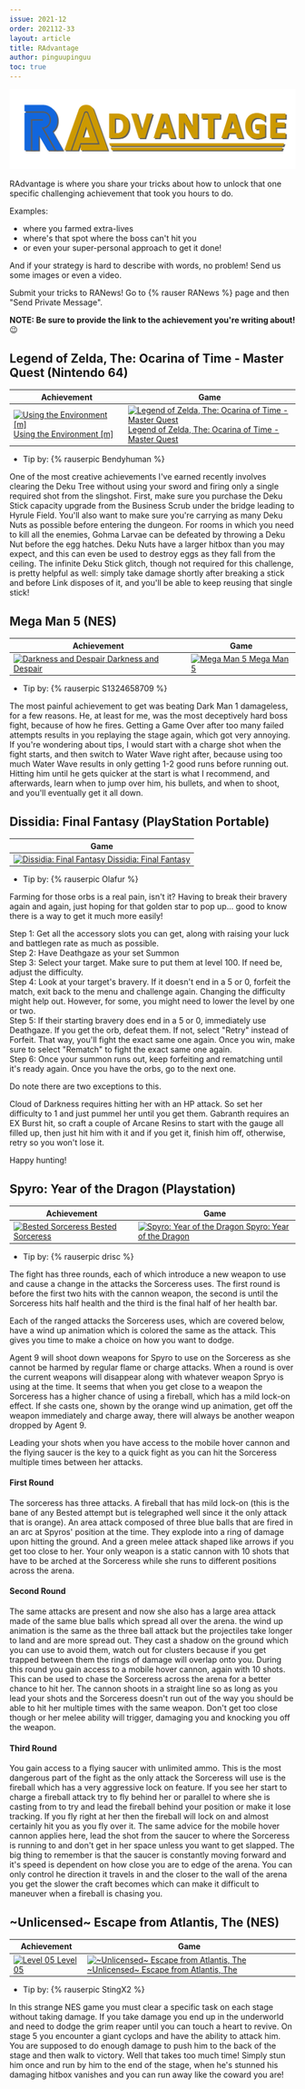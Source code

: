 ```yaml
---
issue: 2021-12
order: 202112-33
layout: article
title: RAdvantage
author: pinguupinguu
toc: true
---
```


![](../../img/radvantage.png)

RAdvantage is where you share your tricks about how to unlock that one specific challenging achievement that took you hours to do.

Examples:

- where you farmed extra-lives
- where's that spot where the boss can't hit you
- or even your super-personal approach to get it done!

And if your strategy is hard to describe with words, no problem! Send us some images or even a video.

Submit your tricks to RANews! Go to {% rauser RANews %} page and then "Send Private Message".

**NOTE: Be sure to provide the link to the achievement you're writing about!** :wink:

## Legend of Zelda, The: Ocarina of Time - Master Quest (Nintendo 64)

| Achievement                                                                                                                                                                                                                                                                                          | Game                                                                                                                                                                                                                                                                                                                   |
| ---------------------------------------------------------------------------------------------------------------------------------------------------------------------------------------------------------------------------------------------------------------------------------------------------- | ---------------------------------------------------------------------------------------------------------------------------------------------------------------------------------------------------------------------------------------------------------------------------------------------------------------------- |
| <a class="gameicon-link" href="https://retroachievements.org/achievement/149080" target="_blank" rel="noopener"> <img class="gameicon" src="https://s3-eu-west-1.amazonaws.com/i.retroachievements.org/Badge/115736.png" alt="Using the Environment [m]"> <span>Using the Environment [m]</span></a> | <a class="gameicon-link" href="https://retroachievements.org/game/11202" target="_blank" rel="noopener"> <img class="gameicon" src="https://retroachievements.org/Images/048069.png" alt="Legend of Zelda, The: Ocarina of Time - Master Quest"> <span>Legend of Zelda, The: Ocarina of Time - Master Quest</span></a> |

- Tip by: {% rauserpic Bendyhuman %}

One of the most creative achievements I've earned recently involves clearing the Deku Tree without using your sword and firing only a single required shot from the slingshot. First, make sure you purchase the Deku Stick capacity upgrade from the Business Scrub under the bridge leading to Hyrule Field. You'll also want to make sure you're carrying as many Deku Nuts as possible before entering the dungeon. For rooms in which you need to kill all the enemies, Gohma Larvae can be defeated by throwing a Deku Nut before the egg hatches. Deku Nuts have a larger hitbox than you may expect, and this can even be used to destroy eggs as they fall from the ceiling. The infinite Deku Stick glitch, though not required for this challenge, is pretty helpful as well: simply take damage shortly after breaking a stick and before Link disposes of it, and you'll be able to keep reusing that single stick!

## Mega Man 5 (NES)

| Achievement                                                                                                                                                                                                                                                                                | Game                                                                                                                                                                                                                              |
| ------------------------------------------------------------------------------------------------------------------------------------------------------------------------------------------------------------------------------------------------------------------------------------------ | --------------------------------------------------------------------------------------------------------------------------------------------------------------------------------------------------------------------------------- |
| <a class="gameicon-link" href="https://retroachievements.org/achievement/182439" target="_blank" rel="noopener"> <img class="gameicon" src="https://s3-eu-west-1.amazonaws.com/i.retroachievements.org/Badge/203018.png" alt="Darkness and Despair"> <span>Darkness and Despair</span></a> | <a class="gameicon-link" href="https://retroachievements.org/game/1484" target="_blank" rel="noopener"> <img class="gameicon" src="https://retroachievements.org/Images/024523.png" alt="Mega Man 5"> <span>Mega Man 5</span></a> |

- Tip by: {% rauserpic S1324658709 %}

The most painful achievement to get was beating Dark Man 1 damageless, for a few reasons. He, at least for me, was the most deceptively hard boss fight, because of how he fires. Getting a Game Over after too many failed attempts results in you replaying the stage again, which got very annoying. If you're wondering about tips, I would start with a charge shot when the fight starts, and then switch to Water Wave right after, because using too much Water Wave results in only getting 1-2 good runs before running out. Hitting him until he gets quicker at the start is what I recommend, and afterwards, learn when to jump over him, his bullets, and when to shoot, and you'll eventually get it all down. 

## Dissidia: Final Fantasy (PlayStation Portable)

| Game                                                                                                                                                                                                                                                        |
| ----------------------------------------------------------------------------------------------------------------------------------------------------------------------------------------------------------------------------------------------------------- |
| <a class="gameicon-link" href="https://retroachievements.org/game/3517" target="_blank" rel="noopener"> <img class="gameicon" src="https://retroachievements.org/Images/049135.png" alt="Dissidia: Final Fantasy"> <span>Dissidia: Final Fantasy</span></a> |

- Tip by: {% rauserpic Olafur %}

Farming for those orbs is a real pain, isn't it? Having to break their bravery again and again, just hoping for that golden star to pop up... good to know there is a way to get it much more easily!

Step 1: Get all the accessory slots you can get, along with raising your luck and battlegen rate as much as possible.  
Step 2: Have Deathgaze as your set Summon  
Step 3: Select your target. Make sure to put them at level 100. If need be, adjust the difficulty.  
Step 4: Look at your target's bravery. If it doesn't end in a 5 or 0, forfeit the match, exit back to the menu and challenge again.   Changing the difficulty might help out. However, for some, you might need to lower the level by one or two.  
Step 5: If their starting bravery does end in a 5 or 0, immediately use Deathgaze. If you get the orb, defeat them. If not, select "Retry" instead of Forfeit. That way, you'll fight the exact same one again. Once you win, make sure to select "Rematch" to fight the exact same one again.  
Step 6: Once your summon runs out, keep forfeiting and rematching until it's ready again. Once you have the orbs, go to the next one.  
  
Do note there are two exceptions to this.  
  
Cloud of Darkness requires hitting her with an HP attack. So set her difficulty to 1 and just pummel her until you get them.
Gabranth requires an EX Burst hit, so craft a couple of Arcane Resins to start with the gauge all filled up, then just hit him with it and if you get it, finish him off, otherwise, retry so you won't lose it.  
  
Happy hunting!

## Spyro: Year of the Dragon (Playstation)

| Achievement                                                                                                                                                                                                                                                                      | Game                                                                                                                                                                                                                                                             |
| -------------------------------------------------------------------------------------------------------------------------------------------------------------------------------------------------------------------------------------------------------------------------------- | ---------------------------------------------------------------------------------------------------------------------------------------------------------------------------------------------------------------------------------------------------------------- |
| <a class="gameicon-link" href="https://retroachievements.org/achievement/84541" target="_blank" rel="noopener"> <img class="gameicon" src="https://s3-eu-west-1.amazonaws.com/i.retroachievements.org/Badge/91947.png" alt="Bested Sorceress"> <span>Bested Sorceress</span></a> | <a class="gameicon-link" href="https://retroachievements.org/game/11267" target="_blank" rel="noopener"> <img class="gameicon" src="https://retroachievements.org/Images/046477.png" alt="Spyro: Year of the Dragon"> <span>Spyro: Year of the Dragon</span></a> |

- Tip by: {% rauserpic drisc %}

The fight has three rounds, each of which introduce a new weapon to use and cause a change in the attacks the Sorceress uses. The first round is before the first two hits with the cannon weapon, the second is until the Sorceress hits half health and the third is the final half of her health bar.

Each of the ranged attacks the Sorceress uses, which are covered below, have a wind up animation which is colored the same as the attack. This gives you time to make a choice on how you want to dodge.

Agent 9 will shoot down weapons for Spyro to use on the Sorceress as she cannot be harmed by regular flame or charge attacks. When a round is over the current weapons will disappear along with whatever weapon Spryo is using at the time. It seems that when you get close to a weapon the Sorceress has a higher chance of using a fireball, which has a mild lock-on effect. If she casts one, shown by the orange wind up animation, get off the weapon immediately and charge away, there will always be another weapon dropped by Agent 9.

Leading your shots when you have access to the mobile hover cannon and the flying saucer is the key to a quick fight as you can hit the Sorceress multiple times between her attacks.

#### First Round
The sorceress has three attacks. A fireball that has mild lock-on (this is the bane of any Bested attempt but is telegraphed well since it the only attack that is orange). An area attack composed of three blue balls that are fired in an arc at Spyros' position at the time. They explode into a ring of damage upon hitting the ground. And a green melee attack shaped like arrows if you get too close to her. Your only weapon is a static cannon with 10 shots that have to be arched at the Sorceress while she runs to different positions across the arena.

#### Second Round
The same attacks are present and now she also has a large area attack made of the same blue balls which spread all over the arena. the wind up animation is the same as the three ball attack but the projectiles take longer to land and are more spread out. They cast a shadow on the ground which you can use to avoid them, watch out for clusters because if you get trapped between them the rings of damage will overlap onto you. During this round you gain access to a mobile hover cannon, again with 10 shots. This can be used to chase the Sorceress across the arena for a better chance to hit her. The cannon shoots in a straight line so as long as you lead your shots and the Sorceress doesn't run out of the way you should be able to hit her multiple times with the same weapon. Don't get too close though or her melee ability will trigger, damaging you and knocking you off the weapon.

#### Third Round
You gain access to a flying saucer with unlimited ammo. This is the most dangerous part of the fight as the only attack the Sorceress will use is the fireball which has a very aggressive lock on feature. If you see her start to charge a fireball attack try to fly behind her or parallel to where she is casting from to try and lead the fireball behind your position or make it lose tracking. If you fly right at her then the fireball will lock on and almost certainly hit you as you fly over it. The same advice for the mobile hover cannon applies here, lead the shot from the saucer to where the Sorceress is running to and don't get in her space unless you want to get slapped. The big thing to remember is that the saucer is constantly moving forward and it's speed is dependent on how close you are to edge of the arena. You can only control he direction it travels in and the closer to the wall of the arena you get the slower the craft becomes which can make it difficult to maneuver when a fireball is chasing you.


## ~Unlicensed~ Escape from Atlantis, The (NES)

| Achievement                                                                                                                                                                                                                                                      | Game                                                                                                                                                                                                                                                                                      |
| ---------------------------------------------------------------------------------------------------------------------------------------------------------------------------------------------------------------------------------------------------------------- | ----------------------------------------------------------------------------------------------------------------------------------------------------------------------------------------------------------------------------------------------------------------------------------------- |
| <a class="gameicon-link" href="https://retroachievements.org/achievement/21174" target="_blank" rel="noopener"> <img class="gameicon" src="https://s3-eu-west-1.amazonaws.com/i.retroachievements.org/Badge/21060.png" alt="Level 05"> <span>Level 05</span></a> | <a class="gameicon-link" href="https://retroachievements.org/game/5375" target="_blank" rel="noopener"> <img class="gameicon" src="https://retroachievements.org/Images/004124.png" alt="~Unlicensed~ Escape from Atlantis, The"> <span>~Unlicensed~ Escape from Atlantis, The</span></a> |

- Tip by: {% rauserpic StingX2 %}

In this strange NES game you must clear a specific task on each stage without taking damage. If you take damage you end up in the underworld and need to dodge the grim reaper until you can touch a heart to revive. On stage 5 you encounter a giant cyclops and have the ability to attack him. You are supposed to do enough damage to push him to the back of the stage and then walk to victory. Well that takes too much time! Simply stun him once and run by him to the end of the stage, when he's stunned his damaging hitbox vanishes and you can run away like the coward you are!